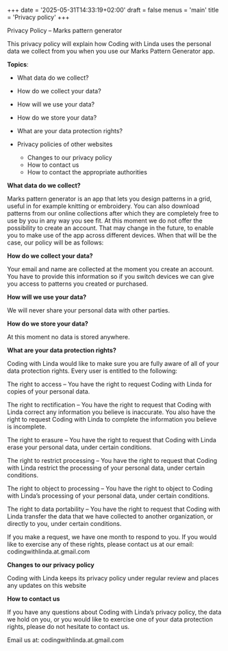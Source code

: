 +++
date = '2025-05-31T14:33:19+02:00'
draft = false
menus = 'main'
title = 'Privacy policy'
+++

Privacy Policy – Marks pattern generator

This privacy policy will explain how Coding with Linda uses the personal data we collect from you when you use our Marks Pattern Generator app.

**Topics**:

- What data do we collect?

- How do we collect your data?

- How will we use your data?

- How do we store your data?

- What are your data protection rights?

- Privacy policies of other websites
    - Changes to our privacy policy
    - How to contact us
    - How to contact the appropriate authorities


**What data do we collect?**

Marks pattern generator is an app that lets you design patterns in a grid, useful in for example knitting or embroidery.
You can also download patterns from our online collections after which they are completely free to use by you in any way you see fit.
At this moment we do not offer the possibility to create an account. That may change in the future, to enable you to make use of the app across different devices.
When that will be the case, our policy will be as follows:

**How do we collect your data?**

Your email and name are collected at the moment you create an account. You have to provide this information so if you switch devices we can give you access to patterns you created or purchased.

**How will we use your data?**

We will never share your personal data with other parties. 


**How do we store your data?**

At this moment no data is stored anywhere.

**What are your data protection rights?**

Coding with Linda would like to make sure you are fully aware of all of your data protection rights. Every user is entitled to the following:

The right to access – You have the right to request Coding with Linda for copies of your personal data.

The right to rectification – You have the right to request that Coding with Linda correct any information you believe is inaccurate. You also have the right to request Coding with Linda to complete the information you believe is incomplete.

The right to erasure – You have the right to request that Coding with Linda erase your personal data, under certain conditions.

The right to restrict processing – You have the right to request that Coding with Linda restrict the processing of your personal data, under certain conditions.

The right to object to processing – You have the right to object to Coding with Linda’s processing of your personal data, under certain conditions.

The right to data portability – You have the right to request that Coding with Linda transfer the data that we have collected to another organization, or directly to you, under certain conditions.

If you make a request, we have one month to respond to you. If you would like to exercise any of these rights, please contact us at our email: codingwithlinda.at.gmail.com


**Changes to our privacy policy**

Coding with Linda keeps its privacy policy under regular review and places any updates on this website


**How to contact us**

If you have any questions about Coding with Linda’s privacy policy, the data we hold on you, or you would like to exercise one of your data protection rights, please do not hesitate to contact us.

Email us at: codingwithlinda.at.gmail.com

